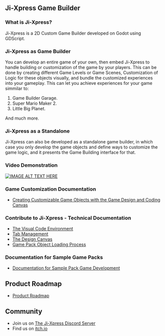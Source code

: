 ## Ji-Xpress Game Builder

### What is Ji-Xpress?

Ji-Xpress is a 2D Custom Game Builder developed on Godot using GDScript.

### Ji-Xpress as Game Builder

You can develop an entire game of your own, then embed Ji-Xpress to handle building or customization of the game by your players. This can be done by creating different Game Levels or Game Scenes, Customization of Logic for these objects visually, and bundle the customized experiences into your gameplay. This can let you achieve experiences for your game simmilar to:

1. Game Builder Garage.
2. Super Mario Maker 2.
3. Little Big Planet.

And much more.

### Ji-Xpress as a Standalone

Ji-Xpress can also be developed as a standalone game builder, in which case you only develop the game objects and define ways to customize the game logic, and it presents the Game Building interface for that.

### Video Demonstration

[![IMAGE ALT TEXT HERE](https://img.youtube.com/vi/sqQl4BdV82s/0.jpg)](https://youtu.be/sqQl4BdV82s)

### Game Customization Documentation

* [Creating Customizable Game Objects with the Game Design and Coding Canvas](doc/creating_canvas_game_objects.md)

### Contribute to Ji-Xpress - Technical Documentation

* [The Visual Code Environment](doc/visual_code_environment.md)
* [Tab Management](doc/tab_management.md)
* [The Design Canvas](doc/canvas.md)
* [Game Pack Object Loading Process](doc/packs.md)

### Documentation for Sample Game Packs

* [Documentation for Sample Pack Game Development](https://github.com/Ji-Xpress/documentation/blob/main/README.md)

## Product Roadmap

* [Product Roadmap](doc/roadmap.md)

## Community

* Join us on [The Ji-Xpress Discord Server](https://discord.gg/qyawbcWS)
* Find us on [itch.io](https://ahmedmaawy.itch.io/ji-xpress)